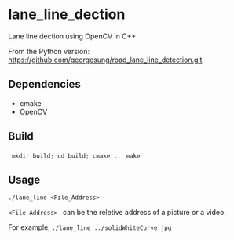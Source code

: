 # lane_line_dection
Lane line dection using OpenCV in C++

From the Python version: https://github.com/georgesung/road_lane_line_detection.git

## Dependencies
* cmake
* OpenCV

## Build
``` mkdir build; cd build; cmake ..```
``` make```
## Usage

```./lane_line <File_Address> ```

```<File_Address> ``` can be the reletive address of a picture or a video.

For example,
```./lane_line ../solidWhiteCurve.jpg```
